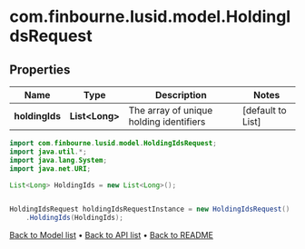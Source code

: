 # com.finbourne.lusid.model.HoldingIdsRequest

## Properties

Name | Type | Description | Notes
------------ | ------------- | ------------- | -------------
**holdingIds** | **List&lt;Long&gt;** | The array of unique holding identifiers | [default to List<Long>]

```java
import com.finbourne.lusid.model.HoldingIdsRequest;
import java.util.*;
import java.lang.System;
import java.net.URI;

List<Long> HoldingIds = new List<Long>();


HoldingIdsRequest holdingIdsRequestInstance = new HoldingIdsRequest()
    .HoldingIds(HoldingIds);
```


[Back to Model list](../README.md#documentation-for-models) &#8226; [Back to API list](../README.md#documentation-for-api-endpoints) &#8226; [Back to README](../README.md)

